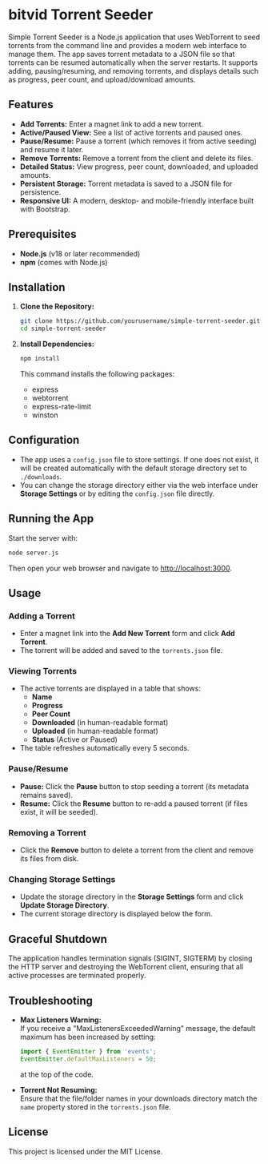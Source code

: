 # bitvid Torrent Seeder

Simple Torrent Seeder is a Node.js application that uses WebTorrent to seed torrents from the command line and provides a modern web interface to manage them. The app saves torrent metadata to a JSON file so that torrents can be resumed automatically when the server restarts. It supports adding, pausing/resuming, and removing torrents, and displays details such as progress, peer count, and upload/download amounts.

## Features

- **Add Torrents:** Enter a magnet link to add a new torrent.
- **Active/Paused View:** See a list of active torrents and paused ones.
- **Pause/Resume:** Pause a torrent (which removes it from active seeding) and resume it later.
- **Remove Torrents:** Remove a torrent from the client and delete its files.
- **Detailed Status:** View progress, peer count, downloaded, and uploaded amounts.
- **Persistent Storage:** Torrent metadata is saved to a JSON file for persistence.
- **Responsive UI:** A modern, desktop- and mobile-friendly interface built with Bootstrap.

## Prerequisites

- **Node.js** (v18 or later recommended)
- **npm** (comes with Node.js)

## Installation

1. **Clone the Repository:**

   ```bash
   git clone https://github.com/yourusername/simple-torrent-seeder.git
   cd simple-torrent-seeder
   ```

2. **Install Dependencies:**

   ```bash
   npm install
   ```

   This command installs the following packages:
   - express
   - webtorrent
   - express-rate-limit
   - winston

## Configuration

- The app uses a `config.json` file to store settings. If one does not exist, it will be created automatically with the default storage directory set to `./downloads`.
- You can change the storage directory either via the web interface under **Storage Settings** or by editing the `config.json` file directly.

## Running the App

Start the server with:

```bash
node server.js
```

Then open your web browser and navigate to [http://localhost:3000](http://localhost:3000).

## Usage

### Adding a Torrent

- Enter a magnet link into the **Add New Torrent** form and click **Add Torrent**.
- The torrent will be added and saved to the `torrents.json` file.

### Viewing Torrents

- The active torrents are displayed in a table that shows:
  - **Name**
  - **Progress**
  - **Peer Count**
  - **Downloaded** (in human-readable format)
  - **Uploaded** (in human-readable format)
  - **Status** (Active or Paused)
- The table refreshes automatically every 5 seconds.

### Pause/Resume

- **Pause:** Click the **Pause** button to stop seeding a torrent (its metadata remains saved).
- **Resume:** Click the **Resume** button to re-add a paused torrent (if files exist, it will be seeded).

### Removing a Torrent

- Click the **Remove** button to delete a torrent from the client and remove its files from disk.

### Changing Storage Settings

- Update the storage directory in the **Storage Settings** form and click **Update Storage Directory**.
- The current storage directory is displayed below the form.

## Graceful Shutdown

The application handles termination signals (SIGINT, SIGTERM) by closing the HTTP server and destroying the WebTorrent client, ensuring that all active processes are terminated properly.

## Troubleshooting

- **Max Listeners Warning:**  
  If you receive a "MaxListenersExceededWarning" message, the default maximum has been increased by setting:
  ```js
  import { EventEmitter } from 'events';
  EventEmitter.defaultMaxListeners = 50;
  ```
  at the top of the code.
  
- **Torrent Not Resuming:**  
  Ensure that the file/folder names in your downloads directory match the `name` property stored in the `torrents.json` file.

## License

This project is licensed under the MIT License.

